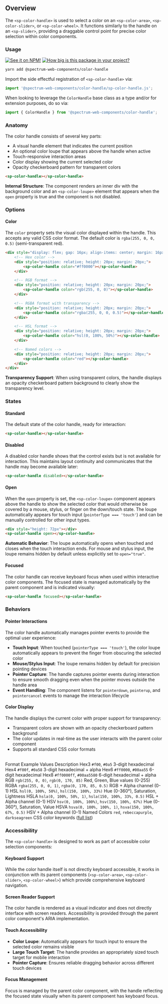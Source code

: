 ## Overview

The `<sp-color-handle>` is used to select a color on an `<sp-color-area>`, `<sp-color-slider>`, or `<sp-color-wheel>`. It functions similarly to the handle on an `<sp-slider>`, providing a draggable control point for precise color selection within color components.

### Usage

[![See it on NPM!](https://img.shields.io/npm/v/@spectrum-web-components/color-handle?style=for-the-badge)](https://www.npmjs.com/package/@spectrum-web-components/color-handle)
[![How big is this package in your project?](https://img.shields.io/bundlephobia/minzip/@spectrum-web-components/color-handle?style=for-the-badge)](https://bundlephobia.com/result?p=@spectrum-web-components/color-handle)

```bash
yarn add @spectrum-web-components/color-handle
```

Import the side effectful registration of `<sp-color-handle>` via:

```javascript
import '@spectrum-web-components/color-handle/sp-color-handle.js';
```

When looking to leverage the `ColorHandle` base class as a type and/or for extension purposes, do so via:

```javascript
import { ColorHandle } from '@spectrum-web-components/color-handle';
```

### Anatomy

The color handle consists of several key parts:

- A visual handle element that indicates the current position
- An optional color loupe that appears above the handle when active
- Touch-responsive interaction areas
- Color display showing the current selected color
- Opacity checkerboard pattern for transparent colors

```html
<sp-color-handle></sp-color-handle>
```

**Internal Structure**: The component renders an inner div with the background color and an `<sp-color-loupe>` element that appears when the `open` property is true and the component is not disabled.

### Options

#### Color

The `color` property sets the visual color displayed within the handle. This accepts any valid CSS color format. The default color is `rgba(255, 0, 0, 0.5)` (semi-transparent red).

```html
<div style="display: flex; gap: 16px; align-items: center; margin: 16px 0;">
    <!-- Hex color -->
    <div style="position: relative; height: 20px; margin: 20px;">
        <sp-color-handle color="#ff0000"></sp-color-handle>
    </div>

    <!-- RGB format -->
    <div style="position: relative; height: 20px; margin: 20px;">
        <sp-color-handle color="rgb(255, 0, 0)"></sp-color-handle>
    </div>

    <!-- RGBA format with transparency -->
    <div style="position: relative; height: 20px; margin: 20px;">
        <sp-color-handle color="rgba(255, 0, 0, 0.5)"></sp-color-handle>
    </div>

    <!-- HSL format -->
    <div style="position: relative; height: 20px; margin: 20px;">
        <sp-color-handle color="hsl(0, 100%, 50%)"></sp-color-handle>
    </div>

    <!-- Named colors -->
    <div style="position: relative; height: 20px; margin: 20px;">
        <sp-color-handle color="red"></sp-color-handle>
    </div>
</div>
```

**Transparency Support**: When using transparent colors, the handle displays an opacity checkerboard pattern background to clearly show the transparency level.

### States

#### Standard

The default state of the color handle, ready for interaction:

```html
<sp-color-handle></sp-color-handle>
```

#### Disabled

A disabled color handle shows that the control exists but is not available for interaction. This maintains layout continuity and communicates that the handle may become available later:

```html
<sp-color-handle disabled></sp-color-handle>
```

#### Open

When the `open` property is set, the `<sp-color-loupe>` component appears above the handle to show the selected color that would otherwise be covered by a mouse, stylus, or finger on the down/touch state. The loupe automatically appears for touch input (`pointerType === 'touch'`) and can be manually controlled for other input types.

```html
<div style="height: 72px"></div>
<sp-color-handle open></sp-color-handle>
```

**Automatic Behavior**: The loupe automatically opens when touched and closes when the touch interaction ends. For mouse and stylus input, the loupe remains hidden by default unless explicitly set to `open="true"`.

#### Focused

The color handle can receive keyboard focus when used within interactive color components. The focused state is managed automatically by the parent component and is indicated visually:

```html
<sp-color-handle focused></sp-color-handle>
```

### Behaviors

#### Pointer Interactions

The color handle automatically manages pointer events to provide the optimal user experience:

- **Touch Input**: When touched (`pointerType === 'touch'`), the color loupe automatically appears to prevent the finger from obscuring the selected color
- **Mouse/Stylus Input**: The loupe remains hidden by default for precision pointing devices
- **Pointer Capture**: The handle captures pointer events during interaction to ensure smooth dragging even when the pointer moves outside the handle area
- **Event Handling**: The component listens for `pointerdown`, `pointerup`, and `pointercancel` events to manage the interaction lifecycle

#### Color Display

The handle displays the current color with proper support for transparency:

- Transparent colors are shown with an opacity checkerboard pattern background
- The color updates in real-time as the user interacts with the parent color component
- Supports all standard CSS color formats

</br>
<sp-table>
    <sp-table-head>
        <sp-table-head-cell>Format</sp-table-head-cell>
        <sp-table-head-cell>Example Values</sp-table-head-cell>
        <sp-table-head-cell>Description</sp-table-head-cell>
    </sp-table-head>
    <sp-table-body>
        <sp-table-row>
            <sp-table-cell>Hex3</sp-table-cell>
            <sp-table-cell><code>#f00</code>, <code>#0a5</code></sp-table-cell>
            <sp-table-cell>3-digit hexadecimal</sp-table-cell>
        </sp-table-row>
        <sp-table-row>
            <sp-table-cell>Hex4</sp-table-cell>
            <sp-table-cell><code>#f00f</code>, <code>#0a58</code></sp-table-cell>
            <sp-table-cell>3-digit hexadecimal + alpha</sp-table-cell>
        </sp-table-row>
        <sp-table-row>
            <sp-table-cell>Hex6</sp-table-cell>
            <sp-table-cell><code>#ff0000</code>, <code>#00aa55</code></sp-table-cell>
            <sp-table-cell>6-digit hexadecimal</sp-table-cell>
        </sp-table-row>
        <sp-table-row>
            <sp-table-cell>Hex8</sp-table-cell>
            <sp-table-cell><code>#ff0000ff</code>, <code>#00aa5580</code></sp-table-cell>
            <sp-table-cell>6-digit hexadecimal + alpha</sp-table-cell>
        </sp-table-row>
        <sp-table-row>
            <sp-table-cell>RGB</sp-table-cell>
            <sp-table-cell><code>rgb(255, 0, 0)</code>, <code>rgb(0, 170, 85)</code></sp-table-cell>
            <sp-table-cell>Red, Green, Blue values (0-255)</sp-table-cell>
        </sp-table-row>
        <sp-table-row>
            <sp-table-cell>RGBA</sp-table-cell>
            <sp-table-cell><code>rgba(255, 0, 0, 1)</code>, <code>rgba(0, 170, 85, 0.5)</code></sp-table-cell>
            <sp-table-cell>RGB + Alpha channel (0-1)</sp-table-cell>
        </sp-table-row>
        <sp-table-row>
            <sp-table-cell>HSL</sp-table-cell>
            <sp-table-cell><code>hsl(0, 100%, 50%)</code>, <code>hsl(150, 100%, 33%)</code></sp-table-cell>
            <sp-table-cell>Hue (0-360°), Saturation, Lightness</sp-table-cell>
        </sp-table-row>
        <sp-table-row>
            <sp-table-cell>HSLA</sp-table-cell>
            <sp-table-cell><code>hsla(0, 100%, 50%, 1)</code>, <code>hsla(150, 100%, 33%, 0.5)</code></sp-table-cell>
            <sp-table-cell>HSL + Alpha channel (0-1)</sp-table-cell>
        </sp-table-row>
        <sp-table-row>
            <sp-table-cell>HSV</sp-table-cell>
            <sp-table-cell><code>hsv(0, 100%, 100%)</code>, <code>hsv(150, 100%, 67%)</code></sp-table-cell>
            <sp-table-cell>Hue (0-360°), Saturation, Value</sp-table-cell>
        </sp-table-row>
        <sp-table-row>
            <sp-table-cell>HSVA</sp-table-cell>
            <sp-table-cell><code>hsva(0, 100%, 100%, 1)</code>, <code>hsva(150, 100%, 67%, 0.5)</code></sp-table-cell>
            <sp-table-cell>HSV + Alpha channel (0-1)</sp-table-cell>
        </sp-table-row>
        <sp-table-row>
            <sp-table-cell>Named Colors</sp-table-cell>
            <sp-table-cell><code>red</code>, <code>rebeccapurple</code>, <code>darkseagreen</code></sp-table-cell>
            <sp-table-cell>CSS color keywords (<a href="https://developer.mozilla.org/en-US/docs/Web/CSS/named-color">full list</a>)</sp-table-cell>
        </sp-table-row>
    </sp-table-body>
</sp-table>
</br>

### Accessibility

The `<sp-color-handle>` is designed to work as part of accessible color selection components:

#### Keyboard Support

While the color handle itself is not directly keyboard accessible, it works in conjunction with its parent components (`<sp-color-area>`, `<sp-color-slider>`, `<sp-color-wheel>`) which provide comprehensive keyboard navigation.

#### Screen Reader Support

The color handle is rendered as a visual indicator and does not directly interface with screen readers. Accessibility is provided through the parent color component's ARIA implementation.

#### Touch Accessibility

- **Color Loupe**: Automatically appears for touch input to ensure the selected color remains visible
- **Large Touch Target**: The handle provides an appropriately sized touch target for mobile interaction
- **Pointer Capture**: Ensures reliable dragging behavior across different touch devices

#### Focus Management

Focus is managed by the parent color component, with the handle reflecting the focused state visually when its parent component has keyboard focus.
